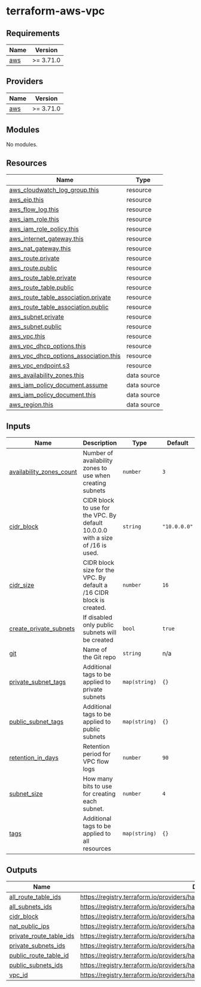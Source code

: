 # terraform-aws-vpc

<!-- BEGIN_TF_DOCS -->
## Requirements

| Name | Version |
|------|---------|
| <a name="requirement_aws"></a> [aws](#requirement\_aws) | >= 3.71.0 |

## Providers

| Name | Version |
|------|---------|
| <a name="provider_aws"></a> [aws](#provider\_aws) | >= 3.71.0 |

## Modules

No modules.

## Resources

| Name | Type |
|------|------|
| [aws_cloudwatch_log_group.this](https://registry.terraform.io/providers/hashicorp/aws/latest/docs/resources/cloudwatch_log_group) | resource |
| [aws_eip.this](https://registry.terraform.io/providers/hashicorp/aws/latest/docs/resources/eip) | resource |
| [aws_flow_log.this](https://registry.terraform.io/providers/hashicorp/aws/latest/docs/resources/flow_log) | resource |
| [aws_iam_role.this](https://registry.terraform.io/providers/hashicorp/aws/latest/docs/resources/iam_role) | resource |
| [aws_iam_role_policy.this](https://registry.terraform.io/providers/hashicorp/aws/latest/docs/resources/iam_role_policy) | resource |
| [aws_internet_gateway.this](https://registry.terraform.io/providers/hashicorp/aws/latest/docs/resources/internet_gateway) | resource |
| [aws_nat_gateway.this](https://registry.terraform.io/providers/hashicorp/aws/latest/docs/resources/nat_gateway) | resource |
| [aws_route.private](https://registry.terraform.io/providers/hashicorp/aws/latest/docs/resources/route) | resource |
| [aws_route.public](https://registry.terraform.io/providers/hashicorp/aws/latest/docs/resources/route) | resource |
| [aws_route_table.private](https://registry.terraform.io/providers/hashicorp/aws/latest/docs/resources/route_table) | resource |
| [aws_route_table.public](https://registry.terraform.io/providers/hashicorp/aws/latest/docs/resources/route_table) | resource |
| [aws_route_table_association.private](https://registry.terraform.io/providers/hashicorp/aws/latest/docs/resources/route_table_association) | resource |
| [aws_route_table_association.public](https://registry.terraform.io/providers/hashicorp/aws/latest/docs/resources/route_table_association) | resource |
| [aws_subnet.private](https://registry.terraform.io/providers/hashicorp/aws/latest/docs/resources/subnet) | resource |
| [aws_subnet.public](https://registry.terraform.io/providers/hashicorp/aws/latest/docs/resources/subnet) | resource |
| [aws_vpc.this](https://registry.terraform.io/providers/hashicorp/aws/latest/docs/resources/vpc) | resource |
| [aws_vpc_dhcp_options.this](https://registry.terraform.io/providers/hashicorp/aws/latest/docs/resources/vpc_dhcp_options) | resource |
| [aws_vpc_dhcp_options_association.this](https://registry.terraform.io/providers/hashicorp/aws/latest/docs/resources/vpc_dhcp_options_association) | resource |
| [aws_vpc_endpoint.s3](https://registry.terraform.io/providers/hashicorp/aws/latest/docs/resources/vpc_endpoint) | resource |
| [aws_availability_zones.this](https://registry.terraform.io/providers/hashicorp/aws/latest/docs/data-sources/availability_zones) | data source |
| [aws_iam_policy_document.assume](https://registry.terraform.io/providers/hashicorp/aws/latest/docs/data-sources/iam_policy_document) | data source |
| [aws_iam_policy_document.this](https://registry.terraform.io/providers/hashicorp/aws/latest/docs/data-sources/iam_policy_document) | data source |
| [aws_region.this](https://registry.terraform.io/providers/hashicorp/aws/latest/docs/data-sources/region) | data source |

## Inputs

| Name | Description | Type | Default | Required |
|------|-------------|------|---------|:--------:|
| <a name="input_availability_zones_count"></a> [availability\_zones\_count](#input\_availability\_zones\_count) | Number of availability zones to use when creating subnets | `number` | `3` | no |
| <a name="input_cidr_block"></a> [cidr\_block](#input\_cidr\_block) | CIDR block to use for the VPC. By default 10.0.0.0 with a size of /16 is used. | `string` | `"10.0.0.0"` | no |
| <a name="input_cidr_size"></a> [cidr\_size](#input\_cidr\_size) | CIDR block size for the VPC. By default a /16 CIDR block is created. | `number` | `16` | no |
| <a name="input_create_private_subnets"></a> [create\_private\_subnets](#input\_create\_private\_subnets) | If disabled only public subnets will be created | `bool` | `true` | no |
| <a name="input_git"></a> [git](#input\_git) | Name of the Git repo | `string` | n/a | yes |
| <a name="input_private_subnet_tags"></a> [private\_subnet\_tags](#input\_private\_subnet\_tags) | Additional tags to be applied to private subnets | `map(string)` | `{}` | no |
| <a name="input_public_subnet_tags"></a> [public\_subnet\_tags](#input\_public\_subnet\_tags) | Additional tags to be applied to public subnets | `map(string)` | `{}` | no |
| <a name="input_retention_in_days"></a> [retention\_in\_days](#input\_retention\_in\_days) | Retention period for VPC flow logs | `number` | `90` | no |
| <a name="input_subnet_size"></a> [subnet\_size](#input\_subnet\_size) | How many bits to use for creating each subnet. | `number` | `4` | no |
| <a name="input_tags"></a> [tags](#input\_tags) | Additional tags to be applied to all resources | `map(string)` | `{}` | no |

## Outputs

| Name | Description |
|------|-------------|
| <a name="output_all_route_table_ids"></a> [all\_route\_table\_ids](#output\_all\_route\_table\_ids) | https://registry.terraform.io/providers/hashicorp/aws/latest/docs/resources/route_table#id |
| <a name="output_all_subnets_ids"></a> [all\_subnets\_ids](#output\_all\_subnets\_ids) | https://registry.terraform.io/providers/hashicorp/aws/latest/docs/resources/subnet#id |
| <a name="output_cidr_block"></a> [cidr\_block](#output\_cidr\_block) | https://registry.terraform.io/providers/hashicorp/aws/latest/docs/resources/vpc#cidr_block |
| <a name="output_nat_public_ips"></a> [nat\_public\_ips](#output\_nat\_public\_ips) | https://registry.terraform.io/providers/hashicorp/aws/latest/docs/resources/eip#public_ip |
| <a name="output_private_route_table_ids"></a> [private\_route\_table\_ids](#output\_private\_route\_table\_ids) | https://registry.terraform.io/providers/hashicorp/aws/latest/docs/resources/route_table#id |
| <a name="output_private_subnets_ids"></a> [private\_subnets\_ids](#output\_private\_subnets\_ids) | https://registry.terraform.io/providers/hashicorp/aws/latest/docs/resources/subnet#id |
| <a name="output_public_route_table_id"></a> [public\_route\_table\_id](#output\_public\_route\_table\_id) | https://registry.terraform.io/providers/hashicorp/aws/latest/docs/resources/route_table#id |
| <a name="output_public_subnets_ids"></a> [public\_subnets\_ids](#output\_public\_subnets\_ids) | https://registry.terraform.io/providers/hashicorp/aws/latest/docs/resources/subnet#id |
| <a name="output_vpc_id"></a> [vpc\_id](#output\_vpc\_id) | https://registry.terraform.io/providers/hashicorp/aws/latest/docs/resources/vpc#id |
<!-- END_TF_DOCS -->